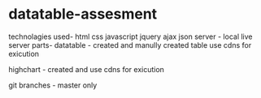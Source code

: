 # datatable-assesment
technolagies used-
html css javascript jquery ajax json
server - local live server
parts-
datatable -
created and manully created table
use cdns for exicution

highchart -
created and use cdns for exicution

git
branches - master only


